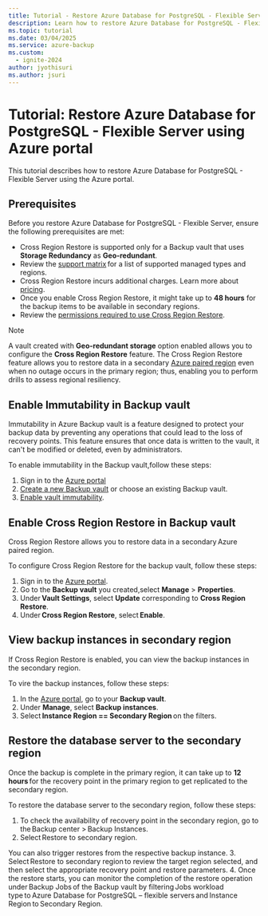 ```yaml
---
title: Tutorial - Restore Azure Database for PostgreSQL - Flexible Server using Azure portal
description: Learn how to restore Azure Database for PostgreSQL - Flexible Server using Azure portal.
ms.topic: tutorial
ms.date: 03/04/2025
ms.service: azure-backup
ms.custom:
  - ignite-2024
author: jyothisuri
ms.author: jsuri
---
```


# Tutorial: Restore Azure Database for PostgreSQL - Flexible Server using Azure portal

This tutorial describes how to restore Azure Database for PostgreSQL - Flexible Server using the Azure portal. 

## Prerequisites

Before you restore Azure Database for PostgreSQL - Flexible Server, ensure the following prerequisites are met:

- Cross Region Restore is supported only for a Backup vault that uses **Storage Redundancy** as **Geo-redundant**.
- Review the [support matrix](backup-azure-database-postgresql-flex-support-matrix.md) for a list of supported managed types and regions.
- Cross Region Restore incurs additional charges. Learn more about [pricing](https://azure.microsoft.com/pricing/details/backup/).
- Once you enable Cross Region Restore, it might take up to **48 hours** for the backup items to be available in secondary regions.
- Review the [permissions required to use Cross Region Restore](backup-rbac-rs-vault.md#minimum-role-requirements-for-azure-vm-backup). 

>[!Note]
>A vault created with **Geo-redundant storage** option enabled allows you to configure the **Cross Region Restore** feature. The Cross Region Restore feature allows you to restore data in a secondary [Azure paired region](/azure/availability-zones/cross-region-replication-azure) even when no outage occurs in the primary region; thus, enabling you to perform drills to assess regional resiliency. 

## Enable Immutability in Backup vault

Immutability in Azure Backup vault is a feature designed to protect your backup data by preventing any operations that could lead to the loss of recovery points. This feature ensures that once data is written to the vault, it can't be modified or deleted, even by administrators.

To enable immutability in the Backup vault,follow these steps:

1. Sign in to the [Azure portal](https://portal.azure.com/)
2.	[Create a new Backup vault](create-manage-backup-vault.md#create-backup-vault) or choose an existing Backup vault.
3.	[Enable vault immutability](backup-azure-immutable-vault-how-to-manage.md?tabs=backup-vault#enable-immutable-vault).

## Enable Cross Region Restore in Backup vault

Cross Region Restore allows you to restore data in a secondary Azure paired region. 

To configure Cross Region Restore for the backup vault, follow these steps:

1. Sign in to the [Azure portal](https://portal.azure.com/).
2. Go to the **Backup vault** you created,select **Manage** > **Properties**.
3. Under **Vault Settings**, select **Update** corresponding to **Cross Region Restore**.
4. Under **Cross Region Restore**, select **Enable**.

## View backup instances in secondary region

If Cross Region Restore is enabled, you can view the backup instances in the secondary region.

To vire the backup instances, follow these steps:

1. In the [Azure portal](https://portal.azure.com/), go to your **Backup vault**.
2. Under **Manage**, select **Backup instances**.
3. Select **Instance Region == Secondary Region** on the filters.

## Restore the database server to the secondary region

Once the backup is complete in the primary region, it can take up to **12 hours** for the recovery point in the primary region to get replicated to the secondary region.

To restore the database server to the secondary region, follow these steps:

1.	To check the availability of recovery point in the secondary region, go to the Backup center > Backup Instances.
2.	Select Restore to secondary region.
 
You can also trigger restores from the respective backup instance.
3.	Select Restore to secondary region to review the target region selected, and then select the appropriate recovery point and restore parameters.
4.	Once the restore starts, you can monitor the completion of the restore operation under Backup Jobs of the Backup vault by filtering Jobs workload type to Azure Database for PostgreSQL – flexible servers and Instance Region to Secondary Region.




